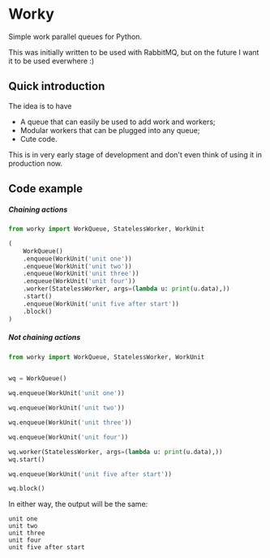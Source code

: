 # Worky

Simple work parallel queues for Python.

This was initially written to be used with RabbitMQ, but on the future I want it to be used everwhere :)

## Quick introduction
The idea is to have 
- A queue that can easily be used to add work and workers;
- Modular workers that can be plugged into any queue;
- Cute code.

This is in very early stage of development and don't even think of using it in production now.

## Code example
##### Chaining actions
```python
from worky import WorkQueue, StatelessWorker, WorkUnit

(
    WorkQueue()
    .enqueue(WorkUnit('unit one'))
    .enqueue(WorkUnit('unit two'))
    .enqueue(WorkUnit('unit three'))
    .enqueue(WorkUnit('unit four'))
    .worker(StatelessWorker, args=(lambda u: print(u.data),))
    .start()
    .enqueue(WorkUnit('unit five after start'))
    .block()
)
```

##### Not chaining actions
```python
from worky import WorkQueue, StatelessWorker, WorkUnit


wq = WorkQueue()

wq.enqueue(WorkUnit('unit one'))

wq.enqueue(WorkUnit('unit two'))

wq.enqueue(WorkUnit('unit three'))

wq.enqueue(WorkUnit('unit four'))

wq.worker(StatelessWorker, args=(lambda u: print(u.data),))
wq.start()

wq.enqueue(WorkUnit('unit five after start'))

wq.block()
```

In either way, the output will be the same:
```
unit one
unit two
unit three
unit four
unit five after start
```
